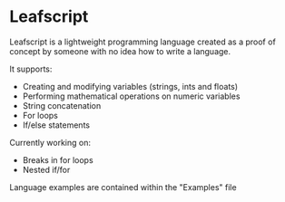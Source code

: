 # Leafscript
Leafscript is a lightweight programming language created as a proof of concept by someone with no idea how to write a language.

It supports:
- Creating and modifying variables (strings, ints and floats)
- Performing mathematical operations on numeric variables
- String concatenation
- For loops
- If/else statements

Currently working on:
- Breaks in for loops
- Nested if/for

Language examples are contained within the "Examples" file
